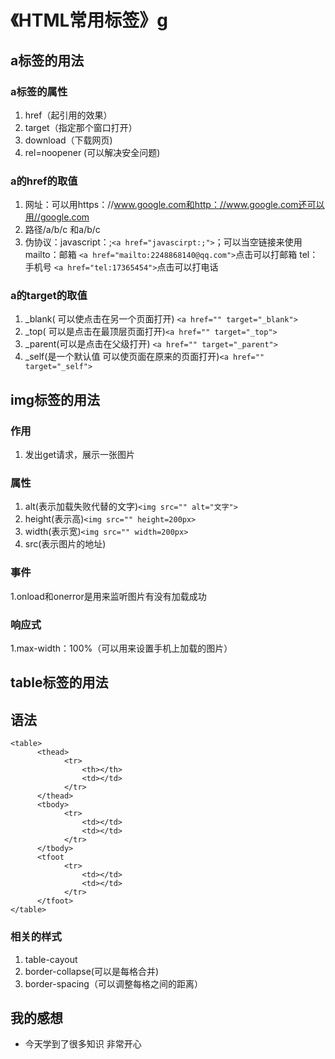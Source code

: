 # 《HTML常用标签》g
## a标签的用法
### a标签的属性
1. href（起引用的效果）
2. target（指定那个窗口打开）
3. download（下载网页)
4. rel=noopener (可以解决安全问题)
### a的href的取值
1. 网址：可以用https：//www.google.com和http：//www.google.com还可以用//google.com
2. 路径/a/b/c 和a/b/c
3. 伪协议：javascript：;````<a href="javascirpt:;">````；可以当空链接来使用 mailto：邮箱 ````<a href="mailto:2248868140@qq.com">````点击可以打邮箱 tel：手机号 ````<a href="tel:17365454">````点击可以打电话
### a的target的取值
1. _blank( 可以使点击在另一个页面打开) ````<a href="" target="_blank">````
2. _top( 可以是点击在最顶层页面打开)````<a href="" target="_top">````
3. _parent(可以是点击在父级打开) ````<a href="" target="_parent">````
4. _self(是一个默认值 可以使页面在原来的页面打开)````<a href="" target="_self">````


## img标签的用法
### 作用
1. 发出get请求，展示一张图片
### 属性
1. alt(表示加载失败代替的文字)````<img src="" alt="文字">````
2. height(表示高)````<img src="" height=200px>````
3. width(表示宽)````<img src="" width=200px>````
4. src(表示图片的地址)
### 事件
1.onload和onerror是用来监听图片有没有加载成功
### 响应式
1.max-width：100%（可以用来设置手机上加载的图片）

## table标签的用法
## 语法
~~~~
<table>
      <thead>
            <tr>
                <th></th>
                <td></td>
            </tr>
      </thead>
      <tbody>
            <tr>
                <td></td>
                <td></td>
            </tr>
      </tbody>
      <tfoot
            <tr>
                <td></td>
                <td></td>
            </tr>
      </tfoot>
</table>
~~~~
### 相关的样式
1. table-cayout
2. border-collapse(可以是每格合并)
3. border-spacing（可以调整每格之间的距离）
## 我的感想
* 今天学到了很多知识 非常开心




